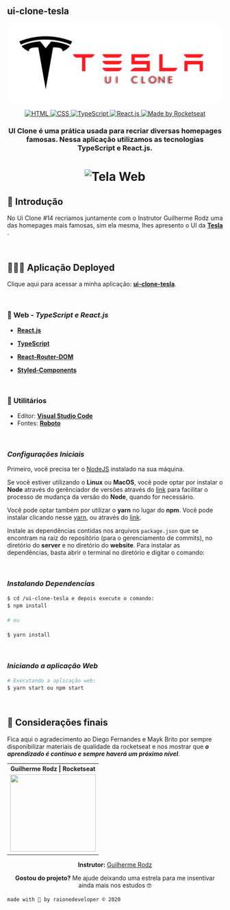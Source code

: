 ## ui-clone-tesla

<div align="center">
	<img width="500px" src="./public/mkup/tesla-clone-logo.png" alt="Tesla UI Clone Banner">
</div>

<br>

<div align="center">

  <!-- HTML -->
  <a href="https://www.w3schools.com/tags/tag_doctype.asp" target="_blank">
    <img alt="HTML" src="https://img.shields.io/badge/HTML5%20-USED-%23ff1b22">
  </a>

  <!-- CSS -->
  <a href="https://devdocs.io/css/" target="_blank">
    <img alt="CSS" src="https://img.shields.io/badge/CSS%20-USED-%23ff1b22">
  </a>

  <!-- TypeScript -->
  <a href="https://www.typescriptlang.org/" target="_blank">
    <img alt="TypeScript" src="https://img.shields.io/badge/TypeScript%20-USED-%23ff1b22">
  </a>

  <!-- Node.Js
  <a href="https://nodejs.org/en/" target="_blank">
    <img alt="NodeJs" src="https://img.shields.io/badge/NodeJS%20-USED-%23ff1b22">
  </a> -->

  <!-- ReactJS -->
  <a href="https://pt-br.reactjs.org/" target="_blank">
    <img alt="React.js" src="https://img.shields.io/badge/ReactJS%20-USED-%23ff1b22">
  </a>

  <!-- SQLite
  <a href="https://www.sqlite.org/docs.html" target="_blank">
    <img alt="SQLite" src="https://img.shields.io/badge/SQLite%20-USED-%23ff1b22">
  </a> -->

  <!-- RocketSeat -->
  <a href="https://rocketseat.com.br" target="_blank">
    <img alt="Made by Rocketseat" src="https://img.shields.io/badge/made%20by-Rocketseat-%237519C1">
  </a>

</div>

<h3 align=center>

UI Clone é uma prática usada para recriar diversas homepages famosas. Nessa aplicação utilizamos as tecnologias **TypeScript** e **React.js**.

</h3>

<h1 align=center>
  <img width="1000px"src="./public/mkup/tela-mobile.gif" alt="Tela Web"/>
</h1>

## 🚀 Introdução 

<p align=justify> 
  No Ui Clone #14 recriamos juntamente com o Instrutor Guilherme Rodz uma das homepages mais famosas, sim ela mesma, lhes apresento o UI da <a href="https://www.tesla.com/"><b>Tesla</b></a> .
</p>

<br>

## 👨🏽‍💻 Aplicação Deployed

Clique aqui para acessar a minha aplicação: <a href="https://ui-clone-tesla.raionenascimento.com.br" target="_blank"><b>ui-clone-tesla</b></a>.

<br>

### 📑 **Web** - ***TypeScript e React.js***

  - **[React.js](https://pt-br.reactjs.org/)**
  - **[TypeScript](https://www.typescriptlang.org/)**

  - **[React-Router-DOM](https://reactrouter.com/web/guides/quick-start)**
  - **[Styled-Components](https://styled-components.com/)**

<br>

### 🧰  **Utilitários**

  - Editor: **[Visual Studio Code](https://code.visualstudio.com/download)** 
  - Fontes: **[Roboto](https://fonts.google.com/specimen/Roboto)**

<br>

### ***Configurações Iniciais***

Primeiro, você precisa ter o [NodeJS](https://nodejs.org/en/download/) instalado na sua máquina. 

Se você estiver utilizando o **Linux** ou **MacOS**, você pode optar por instalar o **Node** através do gerênciador de versões através do [link](https://nodejs.org/en/download/package-manager/) para facilitar o processo de mudança da versão do **Node**, quando for necessário.

Você pode optar também por utilizar o **yarn** no lugar do **npm**. Você pode instalar clicando nesse [yarn](https://yarnpkg.com/), ou através do [link](https://classic.yarnpkg.com/pt-BR/docs/install/#debian-stable).

Instale as dependências contidas nos arquivos `package.json` que se encontram na raíz do repositório (para o gerenciamento de commits), no diretório do **server** e no diretório do **website**. Para instalar as dependências, basta abrir o terminal no diretório e digitar o comando:

<br>

### ***Instalando Dependencias***
```sh
$ cd /ui-clone-tesla e depois execute o comando:
$ npm install

# ou

$ yarn install
```
<br>

### ***Iniciando a aplicação Web***

```sh
# Executando a aplicação web:
$ yarn start ou npm start
```
<br>

## 🙏 Considerações finais

Fica aqui o agradecimento ao Diego Fernandes e Mayk Brito por sempre disponibilizar materiais de qualidade da rocketseat e nos mostrar que ***o aprendizado é contínuo e sempre haverá um próximo nível***.

<div align="center">

  <table style="width:100%">
    <tr align="center">
      <!-- <th><strong>Rocketseat</strong></th> -->
      <th><strong>Guilherme Rodz | Rocketseat</strong></th>
    </tr>
    <tr align="center">
      <!-- <td>
        <a href="https://rocketseat.com.br/">
          <img width="200" height="180" src="https://user-images.githubusercontent.com/38081852/83981650-1e2e6680-a8f6-11ea-9f42-6df8fe809e4b.png">
        </a>
      </td> -->
      <td>
        <a href="https://github.com/guilhermerodz">
          <img width="200" height="180" src="https://github.com/guilhermerodz.png">
        </a>
      </td>
    </tr>
  </table>

</div>

<p align=center>
  <strong>Instrutor:</strong>
  <a href="https://github.com/diego3g" target="_blank">Guilherme Rodz</a>
</p>

<p align=center>
  <b>Gostou do projeto?</b> Me ajude deixando uma estrela para me insentivar ainda mais nos estudos 🤓
</p>

`made with 💜 by raionedeveloper © 2020`
